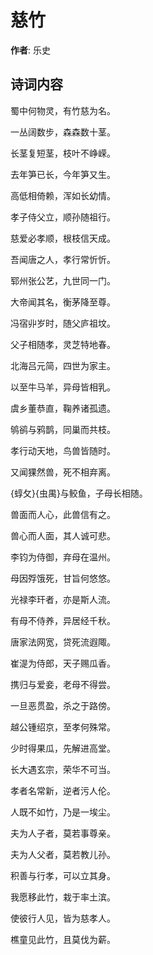 # 慈竹

**作者**: 乐史

## 诗词内容

蜀中何物灵，有竹慈为名。

一丛阔数步，森森数十茎。

长茎复短茎，枝叶不峥嵘。

去年笋已长，今年笋又生。

高低相倚赖，浑如长幼情。

孝子侍父立，顺孙随祖行。

慈爱必孝顺，根枝信天成。

吾闻唐之人，孝行常忻忻。

郓州张公艺，九世同一门。

大帝闻其名，衡茅降至尊。

冯宿丱岁时，随父庐祖坟。

父子相随孝，灵芝特地春。

北海吕元简，四世为家主。

以至牛马羊，异母皆相乳。

虞乡董恭直，鞠养诸孤遗。

鸲鹆与鸦鹊，同巢而共枝。

孝行动天地，鸟兽皆随时。

又闻猓然兽，死不相弃离。

{蜳攵}{虫禺}与鲛鱼，子母长相随。

兽面而人心，此兽信有之。

兽心而人面，其人诚可悲。

李钧为侍御，弃母在温州。

母因殍饿死，甘旨何悠悠。

光禄李玕者，亦是斯人流。

有母不侍养，异居经千秋。

唐家法网宽，贷死流遐陬。

崔湜为侍郎，天子赐瓜香。

携归与爱妾，老母不得尝。

一旦恶贯盈，杀之于路傍。

越公锺绍京，至孝何殊常。

少时得果瓜，先解进高堂。

长大遇玄宗，荣华不可当。

孝者名常新，逆者污人伦。

人既不如竹，乃是一埃尘。

夫为人子者，莫若事尊亲。

夫为人父者，莫若教儿孙。

积善与行孝，可以立其身。

我愿移此竹，栽于率土滨。

使彼行人见，皆为慈孝人。

樵童见此竹，且莫伐为薪。

